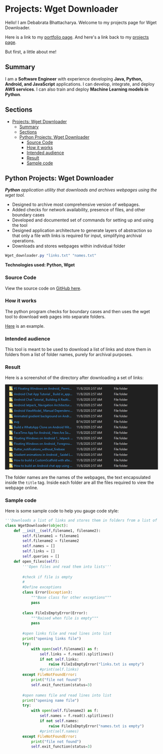 # Projects: Wget Downloader

Hello! I am Debabrata Bhattacharya. Welcome to my projects page for Wget Downloader.

Here is a link to my [portfolio page](../index.html). And here's a link back to my [projects page](../projects.html).

But first, a little about me!

<!-- markdownlint-disable MD036 -->

## Summary

I am a **Software Engineer** with experience developing **Java, Python, Android, and JavaScript** applications. I can develop, integrate, and deploy **AWS services**. I can also train and deploy **Machine Learning models in Python**.

## Sections

- [Projects: Wget Downloader](#projects-wget-downloader)
  - [Summary](#summary)
  - [Sections](#sections)
  - [Python Projects: Wget Downloader](#python-projects-wget-downloader)
    - [Source Code](#source-code)
    - [How it works](#how-it-works)
    - [Intended audience](#intended-audience)
    - [Result](#result)
    - [Sample code](#sample-code)

## Python Projects: Wget Downloader

*​**Python** application utility that downloads and archives webpages using the wget tool.*

- Designed to archive most comprehensive version of webpages.
- Added checks for network availability, presence of files, and other boundary cases
- Developed and documented set of commands for setting up and using the tool
- Designed application architecture to generate layers of abstraction so that only a file with links is required for input, simplifying archival operations.
- Downloads and stores webpages within individual folder

```powershell
Wget_downloader.py "links.txt" "names.txt"
```

**Technologies used: Python, Wget**

### Source Code

View the source code on [GitHub here](https://github.com/D-Bhatta/Wget-Downloader).

### How it works

The python program checks for boundary cases and then uses the wget tool to download web pages into separate folders.

[Here](https://github.com/D-Bhatta/Wget-Downloader#example) is an example.

### Intended audience

This tool is meant to be used to download a list of links and store them in folders from a list of folder names, purely for archival purposes.

### Result

Here is a screenshot of the directory after downloading a set of links:

![Project Setup Results](./../static/img/wget-downloader-python-results.png)

The folder names are the names of the webpages, the text encapsulated inside the `title` tag. Inside each folder are all the files required to view the webpage online.

### Sample code

Here is some sample code to help you gauge code style:

```python
'''Downloads a list of links and stores them in folders from a list of folder names'''
class WgetDownloader(object):
    def __init__(self,filename1, filename2):
        self.filename1 = filename1
        self.filename2 = filename2
        self.names = []
        self.links = []
        self.queries = []
    def open_files(self):
        '''Open files and read them into lists'''

        #check if file is empty
        #
        #Define exceptions
        class Error(Exception):
            """Base class for other exceptions"""
            pass

        class FileIsEmptyError(Error):
            """Raised when file is empty"""
            pass

        #open links file and read lines into list
        print("opening links file")
        try:
            with open(self.filename1) as f:
                self.links = f.read().splitlines()
                if not self.links:
                    raise FileIsEmptyError("links.txt is empty")
                #print(self.links)
        except FileNotFoundError:
            print("file not found")
            self.exit_function(status=3)
        
        #open names file and read lines into list
        print("opening name file")
        try:
            with open(self.filename2) as f:
                self.names = f.read().splitlines()
                if not self.names:
                    raise FileIsEmptyError("names.txt is empty")
                #print(self.names)
        except FileNotFoundError:
            print("file not found")
            self.exit_function(status=3)
        


```
